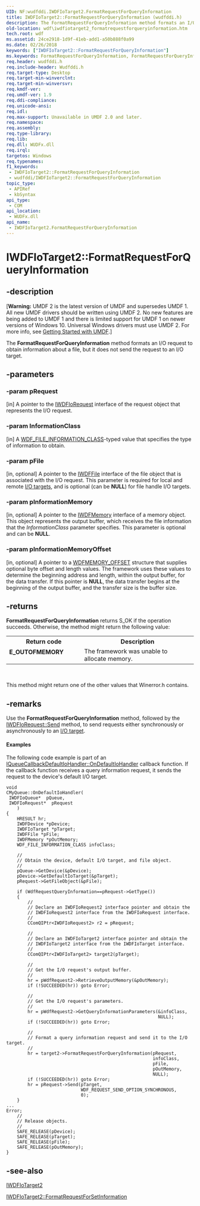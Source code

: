 ```yaml
---
UID: NF:wudfddi.IWDFIoTarget2.FormatRequestForQueryInformation
title: IWDFIoTarget2::FormatRequestForQueryInformation (wudfddi.h)
description: The FormatRequestForQueryInformation method formats an I/O request to obtain information about a file, but it does not send the request to an I/O target.
old-location: wdf\iwdfiotarget2_formatrequestforqueryinformation.htm
tech.root: wdf
ms.assetid: 24ce2918-1d9f-41eb-add1-a50b888f0a99
ms.date: 02/26/2018
keywords: ["IWDFIoTarget2::FormatRequestForQueryInformation"]
ms.keywords: FormatRequestForQueryInformation, FormatRequestForQueryInformation method, FormatRequestForQueryInformation method,IWDFIoTarget2 interface, IWDFIoTarget2 interface,FormatRequestForQueryInformation method, IWDFIoTarget2.FormatRequestForQueryInformation, IWDFIoTarget2::FormatRequestForQueryInformation, UMDFIoTargetObjectRef_8057f7bc-65c3-491b-9aa3-a5fc9e790524.xml, umdf.iwdfiotarget2_formatrequestforqueryinformation, wdf.iwdfiotarget2_formatrequestforqueryinformation, wudfddi/IWDFIoTarget2::FormatRequestForQueryInformation
req.header: wudfddi.h
req.include-header: Wudfddi.h
req.target-type: Desktop
req.target-min-winverclnt: 
req.target-min-winversvr: 
req.kmdf-ver: 
req.umdf-ver: 1.9
req.ddi-compliance: 
req.unicode-ansi: 
req.idl: 
req.max-support: Unavailable in UMDF 2.0 and later.
req.namespace: 
req.assembly: 
req.type-library: 
req.lib: 
req.dll: WUDFx.dll
req.irql: 
targetos: Windows
req.typenames: 
f1_keywords:
 - IWDFIoTarget2::FormatRequestForQueryInformation
 - wudfddi/IWDFIoTarget2::FormatRequestForQueryInformation
topic_type:
 - APIRef
 - kbSyntax
api_type:
 - COM
api_location:
 - WUDFx.dll
api_name:
 - IWDFIoTarget2.FormatRequestForQueryInformation
---
```


# IWDFIoTarget2::FormatRequestForQueryInformation


## -description

<p class="CCE_Message">[<b>Warning:</b> UMDF 2 is the latest version of UMDF and supersedes UMDF 1.  All new UMDF drivers should be written using UMDF 2.  No new features are being added to UMDF 1 and there is limited support for UMDF 1 on newer versions of Windows 10.  Universal Windows drivers must use UMDF 2.  For more info, see <a href="https://docs.microsoft.com/windows-hardware/drivers/wdf/getting-started-with-umdf-version-2">Getting Started with UMDF</a>.]

The <b>FormatRequestForQueryInformation</b> method formats an I/O request to obtain information about a file, but it does not send the request to an I/O target.

## -parameters

### -param pRequest 

[in]
A pointer to the <a href="https://docs.microsoft.com/windows-hardware/drivers/ddi/wudfddi/nn-wudfddi-iwdfiorequest">IWDFIoRequest</a> interface of the request object that represents the I/O request.

### -param InformationClass 

[in]
A <a href="https://docs.microsoft.com/windows-hardware/drivers/ddi/wdffileobject/ne-wdffileobject-_wdf_file_information_class">WDF_FILE_INFORMATION_CLASS</a>-typed value that specifies the type of information to obtain.

### -param pFile 

[in, optional]
A pointer to the <a href="https://docs.microsoft.com/windows-hardware/drivers/ddi/wudfddi/nn-wudfddi-iwdffile">IWDFFile</a> interface of the file object that is associated with the I/O request. This parameter is required for local and remote <a href="https://docs.microsoft.com/windows-hardware/drivers/wdf/using-i-o-targets-in-umdf">I/O targets</a>, and is optional (can be <b>NULL</b>) for file handle I/O targets.

### -param pInformationMemory 

[in, optional]
A pointer to the <a href="https://docs.microsoft.com/windows-hardware/drivers/ddi/wudfddi/nn-wudfddi-iwdfmemory">IWDFMemory</a> interface of a memory object. This object represents the output buffer, which receives the file information that the <i>InformationClass</i> parameter specifies. This parameter is optional and can be <b>NULL</b>.

### -param pInformationMemoryOffset 

[in, optional]
A pointer to a <a href="https://docs.microsoft.com/windows-hardware/drivers/ddi/wudfddi_types/ns-wudfddi_types-_wdfmemory_offset">WDFMEMORY_OFFSET</a> structure that supplies optional byte offset and length values. The framework uses these values to determine the beginning address and length, within the output buffer, for the data transfer. If this pointer is <b>NULL</b>, the data transfer begins at the beginning of the output buffer, and the transfer size is the buffer size.

## -returns

<b>FormatRequestForQueryInformation</b> returns S_OK if the operation succeeds. Otherwise, the method might return the following value:

<table>
<tr>
<th>Return code</th>
<th>Description</th>
</tr>
<tr>
<td width="40%">
<dl>
<dt><b>E_OUTOFMEMORY</b></dt>
</dl>
</td>
<td width="60%">
The framework was unable to allocate memory.

</td>
</tr>
</table>
 

This method might return one of the other values that Winerror.h contains.

## -remarks

Use the <b>FormatRequestForQueryInformation</b> method, followed by the <a href="https://docs.microsoft.com/windows-hardware/drivers/ddi/wudfddi/nf-wudfddi-iwdfiorequest-send">IWDFIoRequest::Send</a> method, to send requests either synchronously or asynchronously to an <a href="https://docs.microsoft.com/windows-hardware/drivers/wdf/using-i-o-targets-in-umdf">I/O target</a>. 


#### Examples

The following code example is part of an <a href="https://docs.microsoft.com/windows-hardware/drivers/ddi/wudfddi/nf-wudfddi-iqueuecallbackdefaultiohandler-ondefaultiohandler">IQueueCallbackDefaultIoHandler::OnDefaultIoHandler</a> callback function. If the callback function receives a query information request, it sends the request to the device's default I/O target.


```
void
CMyQueue::OnDefaultIoHandler(
 IWDFIoQueue*  pQueue,
 IWDFIoRequest*  pRequest
    )
{
    HRESULT hr;
    IWDFDevice *pDevice;
    IWDFIoTarget *pTarget;
    IWDFFile *pFile;
    IWDFMemory *pOutMemory;
    WDF_FILE_INFORMATION_CLASS infoClass;

    //
    // Obtain the device, default I/O target, and file object.
    //
    pQueue->GetDevice(&pDevice);
    pDevice->GetDefaultIoTarget(&pTarget);
    pRequest->GetFileObject(&pFile);

    if (WdfRequestQueryInformation==pRequest->GetType())
    {
        //
        // Declare an IWDFIoRequest2 interface pointer and obtain the
        // IWDFIoRequest2 interface from the IWDFIoRequest interface.
        //
        CComQIPtr<IWDFIoRequest2> r2 = pRequest;

        // 
        // Declare an IWDFIoTarget2 interface pointer and obtain the
        // IWDFIoTarget2 interface from the IWDFIoTarget interface.
        //
        CComQIPtr<IWDFIoTarget2> target2(pTarget);

        // 
        // Get the I/O request's output buffer.
        // 
        hr = pWdfRequest2->RetrieveOutputMemory(&pOutMemory);
        if (!SUCCEEDED(hr)) goto Error;

        // 
        // Get the I/O request's parameters.
        // 
        hr = pWdfRequest2->GetQueryInformationParameters(&infoClass,
                                                         NULL);
        if (!SUCCEEDED(hr)) goto Error;

        //
        // Format a query information request and send it to the I/O target.
        //
        hr = target2->FormatRequestForQueryInformation(pRequest,
                                                       infoClass,
                                                       pFile,
                                                       pOutMemory,
                                                       NULL);
        if (!SUCCEEDED(hr)) goto Error;
        hr = pRequest->Send(pTarget,
                            WDF_REQUEST_SEND_OPTION_SYNCHRONOUS,
                            0);
    }
...
Error;
    //
    // Release objects.
    //
    SAFE_RELEASE(pDevice);
    SAFE_RELEASE(pTarget);
    SAFE_RELEASE(pFile);
    SAFE_RELEASE(pOutMemory);
}
```


## -see-also

<a href="https://docs.microsoft.com/windows-hardware/drivers/ddi/wudfddi/nn-wudfddi-iwdfiotarget2">IWDFIoTarget2</a>



<a href="https://docs.microsoft.com/windows-hardware/drivers/ddi/wudfddi/nf-wudfddi-iwdfiotarget2-formatrequestforsetinformation">IWDFIoTarget2::FormatRequestForSetInformation</a>

